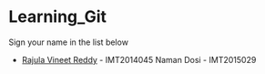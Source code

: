 # Learning_Git

Sign your name in the list below

- [Rajula Vineet Reddy](http://github.com/rajula96reddy/) - IMT2014045
Naman Dosi - IMT2015029
